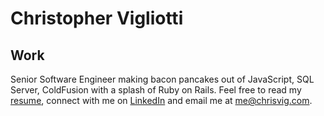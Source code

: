 # Christopher Vigliotti

## Work 
Senior Software Engineer making bacon pancakes out of JavaScript, SQL Server, ColdFusion with a splash of Ruby on Rails. Feel free to read my [resume](https://gist.github.com/christophervigliotti/bb4cd6312bd7a8459cff3412f33c71f9), connect with me on [LinkedIn](https://www.linkedin.com/in/christophervigliotti) and email me at [me@chrisvig.com](mailto:me@chrisvig.com).
